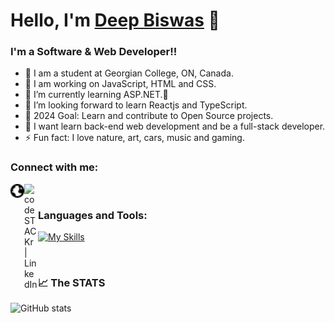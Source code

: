 

# Hello, I'm [Deep Biswas][website] 👋

### I'm a Software & Web Developer!!

- 📖 I am a student at Georgian College, ON, Canada.
- 🔭 I am working on JavaScript, HTML and CSS.
- 🌱 I’m currently learning ASP.NET.😬
- 👯 I’m looking forward to learn Reactjs and TypeScript.
- 🥅 2024 Goal: Learn and contribute to Open Source projects.
- 🤔 I want learn back-end web development and be a full-stack developer.
- ⚡ Fun fact: I love nature, art, cars, music and gaming.


### Connect with me:

[<img align="left" alt="codeSTACKr.com" width="22px" src="https://raw.githubusercontent.com/iconic/open-iconic/master/svg/globe.svg" />][website]
[<img align="left" alt="codeSTACKr | LinkedIn" width="22px" src="https://cdn.jsdelivr.net/npm/simple-icons@v3/icons/linkedin.svg" />][linkedin]

<br />


### Languages and Tools:

[![My Skills](https://skillicons.dev/icons?i=vscode,html,css,js,php,bootstrap,java,python,cs,cpp,dotnet,git,github,figma,powershell)](https://skillicons.dev)



<br />


### :chart_with_upwards_trend: The STATS 

![GitHub stats](https://github-readme-stats.vercel.app/api?username=deepbwas&show_icons=true&count_private=true&theme=tokyonight)  

[website]: https://deepbiswas.com/
[linkedin]: https://linkedin.com/in/alonext-deep-biswas/
